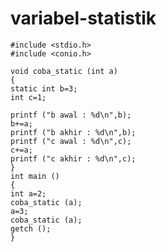 # variabel-statistik



    #include <stdio.h>
    #include <conio.h>

    void coba_static (int a)
    {
    static int b=3;
    int c=1;

    printf ("b awal : %d\n",b);
    b+=a;
    printf ("b akhir : %d\n",b);
    printf ("c awal : %d\n",c);
    c+=a;
    printf ("c akhir : %d\n",c);
    }
    int main ()
    {
    int a=2;
    coba_static (a);
    a=3;
    coba_static (a);
    getch ();
    }
